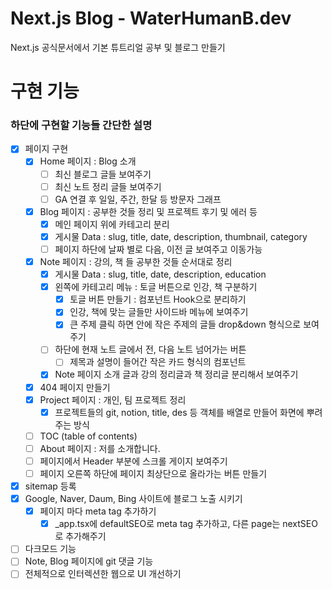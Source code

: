 # Next.js Blog - WaterHumanB.dev

Next.js 공식문서에서 기본 튜트리얼 공부 및 블로그 만들기

# 구현 기능

### 하단에 구현할 기능들 간단한 설명

- [x] 페이지 구현
  - [x] Home 페이지 : Blog 소개
    - [ ] 최신 블로그 글들 보여주기
    - [ ] 최신 노트 정리 글들 보여주기
    - [ ] GA 연결 후 일일, 주간, 한달 등 방문자 그래프
  - [x] Blog 페이지 : 공부한 것들 정리 및 프로젝트 후기 및 에러 등
    - [x] 메인 페이지 위에 카테고리 분리
    - [x] 게시물 Data : slug, title, date, description, thumbnail, category
    - [ ] 페이지 하단에 날짜 별로 다음, 이전 글 보여주고 이동가능
  - [x] Note 페이지 : 강의, 책 들 공부한 것들 순서대로 정리
    - [x] 게시물 Data : slug, title, date, description, education
    - [x] 왼쪽에 카테고리 메뉴 : 토글 버튼으로 인강, 책 구분하기
      - [x] 토글 버튼 만들기 : 컴포넌트 Hook으로 분리하기
      - [x] 인강, 책에 맞는 글들만 사이드바 메뉴에 보여주기
      - [x] 큰 주제 클릭 하면 안에 작은 주제의 글들 drop&down 형식으로 보여주기
    - [ ] 하단에 현재 노트 글에서 전, 다음 노트 넘어가는 버튼
      - [ ] 제목과 설명이 들어간 작은 카드 형식의 컴포넌트
    - [x] Note 페이지 소개 글과 강의 정리글과 책 정리글 분리해서 보여주기
  - [x] 404 페이지 만들기
  - [x] Project 페이지 : 개인, 팀 프로젝트 정리
    - [x] 프로젝트들의 git, notion, title, des 등 객체를 배열로 만들어 화면에 뿌려주는 방식
  - [ ] TOC (table of contents)
  - [ ] About 페이지 : 저를 소개합니다.
  - [ ] 페이지에서 Header 부분에 스크롤 게이지 보여주기
  - [ ] 페이지 오른쪽 하단에 페이지 최상단으로 올라가는 버튼 만들기
- [x] sitemap 등록
- [x] Google, Naver, Daum, Bing 사이트에 블로그 노출 시키기
  - [x] 페이지 마다 meta tag 추가하기
    - [x] \_app.tsx에 defaultSEO로 meta tag 추가하고, 다른 page는 nextSEO로 추가해주기
- [ ] 다크모드 기능
- [ ] Note, Blog 페이지에 git 댓글 기능
- [ ] 전체적으로 인터렉션한 웹으로 UI 개선하기
